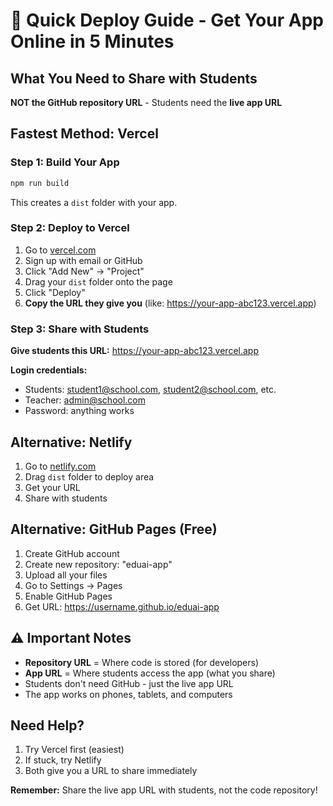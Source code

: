 # 🚀 Quick Deploy Guide - Get Your App Online in 5 Minutes

## What You Need to Share with Students

**NOT the GitHub repository URL** - Students need the **live app URL**

## Fastest Method: Vercel

### Step 1: Build Your App
```bash
npm run build
```
This creates a `dist` folder with your app.

### Step 2: Deploy to Vercel
1. Go to [vercel.com](https://vercel.com)
2. Sign up with email or GitHub
3. Click "Add New" → "Project"
4. Drag your `dist` folder onto the page
5. Click "Deploy"
6. **Copy the URL they give you** (like: https://your-app-abc123.vercel.app)

### Step 3: Share with Students
**Give students this URL:** https://your-app-abc123.vercel.app

**Login credentials:**
- Students: student1@school.com, student2@school.com, etc.
- Teacher: admin@school.com
- Password: anything works

## Alternative: Netlify
1. Go to [netlify.com](https://netlify.com)
2. Drag `dist` folder to deploy area
3. Get your URL
4. Share with students

## Alternative: GitHub Pages (Free)
1. Create GitHub account
2. Create new repository: "eduai-app"
3. Upload all your files
4. Go to Settings → Pages
5. Enable GitHub Pages
6. Get URL: https://username.github.io/eduai-app

## ⚠️ Important Notes

- **Repository URL** = Where code is stored (for developers)
- **App URL** = Where students access the app (what you share)
- Students don't need GitHub - just the live app URL
- The app works on phones, tablets, and computers

## Need Help?

1. Try Vercel first (easiest)
2. If stuck, try Netlify
3. Both give you a URL to share immediately

**Remember:** Share the live app URL with students, not the code repository!